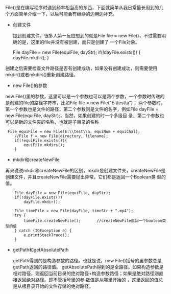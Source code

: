 
File()是在编写程序时遇到频率相当高的东西，下面就简单从我日常最长用到的几个方面简单介绍一下，以后可能会有继续的边用边补充。

* 创建文件

   提到创建文件，很多人第一反应想到的就是File file = new File()，不过需要明确的是，这里的file并没有被创建，而只是创建了
一个File对象。


     File dayFile = new File(equiFile, dayStr);
     if(!dayFile.exists())
     {
         dayFile.mkdir();
     }

创建之后需要检查文件路径是否有创建成功，如果没有创建成功，则需要使用mkdir()或者mkdirs()重新创建路径。


* new File()的参数

new File()里的参数，这里可以是一个参数也可以是两个参数，一个参数时传递的是创建的file的路径字符串，比如File file = new File("E:\\test\\a")；
两个参数时，第一个参数也是文件的路径，第二个参数则是文件的名字，例如File dayFile = new File(equiFile, dayStr);，当然，如果创建的时一个多级目
录，第二个参数也可以是新的文件夹的名称，也就是子目录的名称


     File equiFile = new File(E:\\test\\a, equiNum + equiChal);    
        //File f = new File(directory, filename);
        if(!equiFile.exists()){
            equiFile.mkdirs();
        }

* mkdir和createNewFile

再来说说mkdir和createNewFile的区别，mkdir是创建文件夹，createNewFile是创建文件，并且createNewFile需要抛出异常。它们都是返回一个Boolean类
型的值。

        File dayFile = new File(equiFile, dayStr);
        if(!dayFile.exists())
            dayFile.mkdir();

        File timeFile = new File(dayFile, timeStr + ".mp4");      
        try {
            timeFile.createNewFile();       //createNewFile返回一个boolean类型的值
        } catch (IOException e) {
            e.printStackTrace();
        }

* getPath和getAbsolutePath


  getPath得到的是构造参数的路径。也就是说，new File()括号的里参数总是getPath返回的路径值。
  getAbsolutePath得到的是全路径。如果构造参数是相对路径，则返回当前目录的绝对路径+构造参数路径；如果是绝对路径则直接返回绝对路径。即不管括号里的参
  数值是从哪里开始的 ，这里返回的值总是从根目录开始的文件存储的绝对路径。


